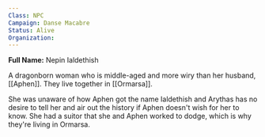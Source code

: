 ```yaml
---
Class: NPC
Campaign: Danse Macabre
Status: Alive
Organization:
---
```

**Full Name:** Nepin Ialdethish

A dragonborn woman who is middle-aged and more wiry than her husband, [[Aphen]]. They live together in [[Ormarsa]].

She was unaware of how Aphen got the name Ialdethish and Arythas has no desire to tell her and air out the history if Aphen doesn't wish for her to know. She had a suitor that she and Aphen worked to dodge, which is why they're living in Ormarsa.